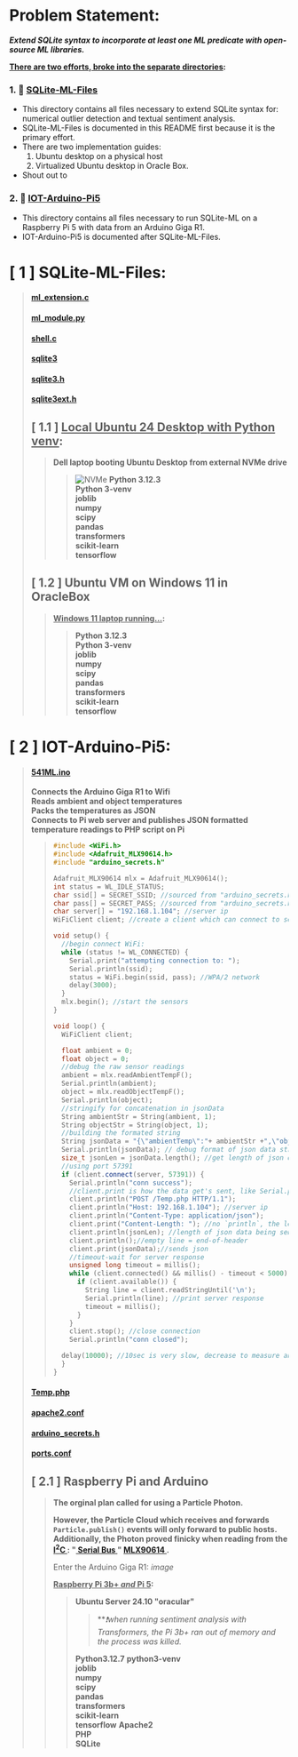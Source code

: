 # Problem Statement:
***Extend SQLite syntax to incorporate at least one ML predicate with open-source ML libraries.***     

<b><ins>There are two efforts, broke into the separate directories</ins>:</b>    
### 1. 📂 [SQLite-ML-Files](https://github.com/plmcdowe/54100/tree/d2fcb17aec2104accbf6aa3f85e82535e7ac0abe/SQLite-ML-Files)
   - This directory contains all files necessary to extend SQLite syntax for:    
     numerical outlier detection and textual sentiment analysis.
   - SQLite-ML-Files is documented in this README first because it is the primary effort.
   - There are two implementation guides:
       1. Ubuntu desktop on a physical host
       2. Virtualized Ubuntu desktop in Oracle Box.
   - Shout out to 
### 2. 📂 [IOT-Arduino-Pi5](https://github.com/plmcdowe/54100/tree/d2fcb17aec2104accbf6aa3f85e82535e7ac0abe/IOT-Arduino-Pi5)
   - This directory contains all files necessary to run SQLite-ML on a Raspberry Pi 5 with data from an Arduino Giga R1.
   - IOT-Arduino-Pi5 is documented after SQLite-ML-Files.

# \[ 1 \] SQLite-ML-Files:
> #### [ml_extension.c](https://github.com/plmcdowe/54100/blob/d2fcb17aec2104accbf6aa3f85e82535e7ac0abe/SQLite-ML-Files/ml_extension.c)    
> #### [ml_module.py](https://github.com/plmcdowe/54100/blob/d2fcb17aec2104accbf6aa3f85e82535e7ac0abe/SQLite-ML-Files/ml_module.py)     
> #### [shell.c](https://github.com/plmcdowe/54100/blob/d2fcb17aec2104accbf6aa3f85e82535e7ac0abe/SQLite-ML-Files/shell.c)     
> #### [sqlite3](https://github.com/plmcdowe/54100/blob/d2fcb17aec2104accbf6aa3f85e82535e7ac0abe/SQLite-ML-Files/sqlite3)     
> #### [sqlite3.h](https://github.com/plmcdowe/54100/blob/d2fcb17aec2104accbf6aa3f85e82535e7ac0abe/SQLite-ML-Files/sqlite3.h)     
> #### [sqlite3ext.h](https://github.com/plmcdowe/54100/blob/d2fcb17aec2104accbf6aa3f85e82535e7ac0abe/SQLite-ML-Files/sqlite3ext.h)
> 
> ## \[ 1.1 \] <ins>Local Ubuntu 24 Desktop with Python venv</ins>:
>> **Dell laptop booting Ubuntu Desktop from external NVMe drive**
>>> ![NVMe](https://github.com/user-attachments/assets/7c7be5b9-b64e-4072-be0e-7bb4b3d6a8f1)
>>> **Python 3.12.3**    
>>> **Python 3-venv**    
>>> **joblib**    
>>> **numpy**    
>>> **scipy**    
>>> **pandas**    
>>> **transformers**    
>>> **scikit-learn**    
>>> **tensorflow**    
>
> ## \[ 1.2 \] Ubuntu VM on Windows 11 in OracleBox
>> **<ins>Windows 11 laptop running...</ins>:**     
>>> **Python 3.12.3**    
>>> **Python 3-venv**    
>>> **joblib**    
>>> **numpy**    
>>> **scipy**    
>>> **pandas**    
>>> **transformers**    
>>> **scikit-learn**    
>>> **tensorflow**    
>
# \[ 2 \] IOT-Arduino-Pi5:
> #### [541ML.ino](https://github.com/plmcdowe/54100/blob/d2fcb17aec2104accbf6aa3f85e82535e7ac0abe/IOT-Arduino-Pi5/541ML.ino)      
> **Connects the Arduino Giga R1 to Wifi**    
> **Reads ambient and object temperatures**    
> **Packs the temperatures as JSON**    
> **Connects to Pi web server and publishes JSON formatted temperature readings to PHP script on Pi**    
>> ```C++
>> #include <WiFi.h>
>> #include <Adafruit_MLX90614.h>
>> #include "arduino_secrets.h"
>> 
>> Adafruit_MLX90614 mlx = Adafruit_MLX90614();
>> int status = WL_IDLE_STATUS;
>> char ssid[] = SECRET_SSID; //sourced from "arduino_secrets.h"
>> char pass[] = SECRET_PASS; //sourced from "arduino_secrets.h"
>> char server[] = "192.168.1.104"; //server ip
>> WiFiClient client; //create a client which can connect to server ip & port; WifiClient defined by client.connect()
>> 
>> void setup() {
>>   //begin connect WiFi:
>>   while (status != WL_CONNECTED) {
>>     Serial.print("attempting connection to: ");
>>     Serial.println(ssid);
>>     status = WiFi.begin(ssid, pass); //WPA/2 network
>>     delay(3000);
>>   }
>>   mlx.begin(); //start the sensors
>> }
>>
>> void loop() {
>>   WiFiClient client;
>> 
>>   float ambient = 0;
>>   float object = 0;
>>   //debug the raw sensor readings
>>   ambient = mlx.readAmbientTempF();
>>   Serial.println(ambient);
>>   object = mlx.readObjectTempF();
>>   Serial.println(object);
>>   //stringify for concatenation in jsonData 
>>   String ambientStr = String(ambient, 1);
>>   String objectStr = String(object, 1);
>>   //building the formated string
>>   String jsonData = "{\"ambientTemp\":"+ ambientStr +",\"objectTemp\":"+ objectStr +"}";
>>   Serial.println(jsonData); // debug format of json data string
>>   size_t jsonLen = jsonData.length(); //get length of json data string as unsigned int
>>   //using port 57391
>>   if (client.connect(server, 57391)) {
>>     Serial.println("conn success");
>>     //client.print is how the data get's sent, like Serial.print, but over http to your pre-defined "char server[]" 
>>     client.println("POST /Temp.php HTTP/1.1"); 
>>     client.println("Host: 192.168.1.104"); //server ip
>>     client.println("Content-Type: application/json");
>>     client.print("Content-Length: "); //no `println`, the length below must be on same line
>>     client.println(jsonLen); //length of json data being sent
>>     client.println();//empty line = end-of-header
>>     client.print(jsonData);//sends json
>>     //timeout-wait for server response
>>     unsigned long timeout = millis();
>>     while (client.connected() && millis() - timeout < 5000) {
>>       if (client.available()) {
>>         String line = client.readStringUntil('\n');
>>         Serial.println(line); //print server response
>>         timeout = millis();
>>       }
>>     }
>>     client.stop(); //close connection
>>     Serial.println("conn closed");  
>>
>>   delay(10000); //10sec is very slow, decrease to measure and send more frequently 
>>   }
>> }
>> ```
> #### [Temp.php](https://github.com/plmcdowe/54100/blob/d2fcb17aec2104accbf6aa3f85e82535e7ac0abe/IOT-Arduino-Pi5/Temp.php)       
> #### [apache2.conf](https://github.com/plmcdowe/54100/blob/d2fcb17aec2104accbf6aa3f85e82535e7ac0abe/IOT-Arduino-Pi5/apache2.conf)       
> #### [arduino_secrets.h](https://github.com/plmcdowe/54100/blob/d2fcb17aec2104accbf6aa3f85e82535e7ac0abe/IOT-Arduino-Pi5/arduino_secrets.h)      
> #### [ports.conf](https://github.com/plmcdowe/54100/blob/d2fcb17aec2104accbf6aa3f85e82535e7ac0abe/IOT-Arduino-Pi5/ports.conf)
> 
> ## \[ 2.1 \] Raspberry Pi and Arduino
> 
>> **The orginal plan called for using a Particle Photon.** 
>>   
>> **However, the Particle Cloud which receives and forwards `Particle.publish()` events will only forward to public hosts.**  
>> **Additionally, the Photon proved finicky when reading from the [ I<sup>2</sup>C ](https://i2cdevices.org/resources) : "[ Serial Bus ](https://en.wikipedia.org/wiki/I%C2%B2C)" [ MLX90614 ](https://www.amazon.com/dp/B0B63K5V7T?ref=ppx_yo2ov_dt_b_fed_asin_title).**  
>>   
>> Enter the Arduino Giga R1:
>> *image*
>> 
>> **<ins>Raspberry Pi 3b+ *and*  Pi 5</ins>:**  
>>> **Ubuntu Server 24.10 "oracular"**  
>>>> ***❗*when running sentiment analysis with Transformers, the Pi 3b+ ran out of memory and the process was killed.**
>>>> 
>>> **Python3.12.7**
>>> **python3-venv**  
>>> **joblib**  
>>> **numpy**  
>>> **scipy**  
>>> **pandas**  
>>> **transformers**  
>>> **scikit-learn**  
>>> **tensorflow**
>>> **Apache2**  
>>> **PHP**  
>>> **SQLite**  
>
